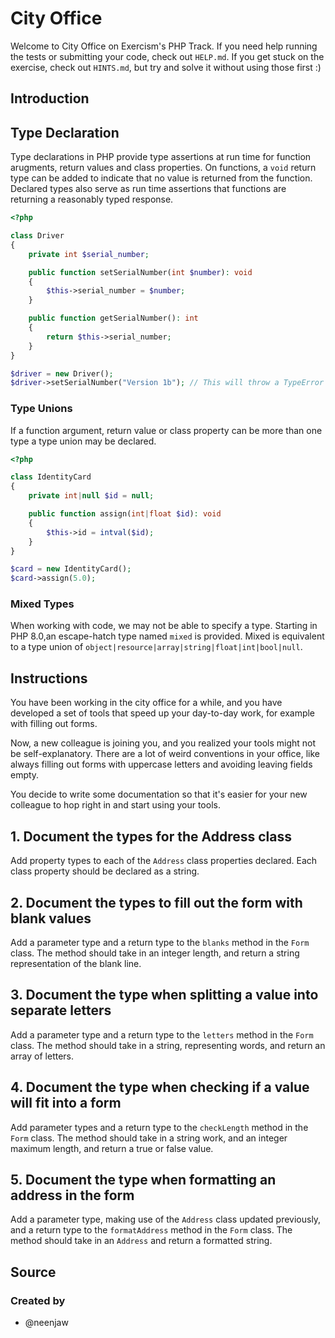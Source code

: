 # City Office

Welcome to City Office on Exercism's PHP Track.
If you need help running the tests or submitting your code, check out `HELP.md`.
If you get stuck on the exercise, check out `HINTS.md`, but try and solve it without using those first :)

## Introduction

## Type Declaration

Type declarations in PHP provide type assertions at run time for function arugments, return values and class properties.
On functions, a `void` return type can be added to indicate that no value is returned from the function.
Declared types also serve as run time assertions that functions are returning a reasonably typed response.

```php
<?php

class Driver
{
    private int $serial_number;

    public function setSerialNumber(int $number): void
    {
        $this->serial_number = $number;
    }

    public function getSerialNumber(): int
    {
        return $this->serial_number; 
    }
}

$driver = new Driver();
$driver->setSerialNumber("Version 1b"); // This will throw a TypeError
```

### Type Unions

If a function argument, return value or class property can be more than one type a type union may be declared.

```php
<?php

class IdentityCard
{
    private int|null $id = null;

    public function assign(int|float $id): void
    {
        $this->id = intval($id);
    }
}

$card = new IdentityCard();
$card->assign(5.0);
```

### Mixed Types

When working with code, we may not be able to specify a type.
Starting in PHP 8.0,an escape-hatch type named `mixed` is provided.
Mixed is equivalent to a type union of `object|resource|array|string|float|int|bool|null`.

## Instructions

You have been working in the city office for a while, and you have developed a set of tools that speed up your day-to-day work, for example with filling out forms.

Now, a new colleague is joining you, and you realized your tools might not be self-explanatory. There are a lot of weird conventions in your office, like always filling out forms with uppercase letters and avoiding leaving fields empty.

You decide to write some documentation so that it's easier for your new colleague to hop right in and start using your tools.

## 1. Document the types for the Address class

Add property types to each of the `Address` class properties declared.
Each class property should be declared as a string.

## 2. Document the types to fill out the form with blank values

Add a parameter type and a return type to the `blanks` method in the `Form` class.
The method should take in an integer length, and return a string representation of the blank line.

## 3. Document the type when splitting a value into separate letters

Add a parameter type and a return type to the `letters` method in the `Form` class.
The method should take in a string, representing words, and return an array of letters.

## 4. Document the type when checking if a value will fit into a form

Add parameter types and a return type to the `checkLength` method in the `Form` class.
The method should take in a string work, and an integer maximum length, and return a true or false value.

## 5. Document the type when formatting an address in the form

Add a parameter type, making use of the `Address` class updated previously, and a return type to the `formatAddress` method in the `Form` class.
The method should take in an `Address` and return a formatted string.

## Source

### Created by

- @neenjaw